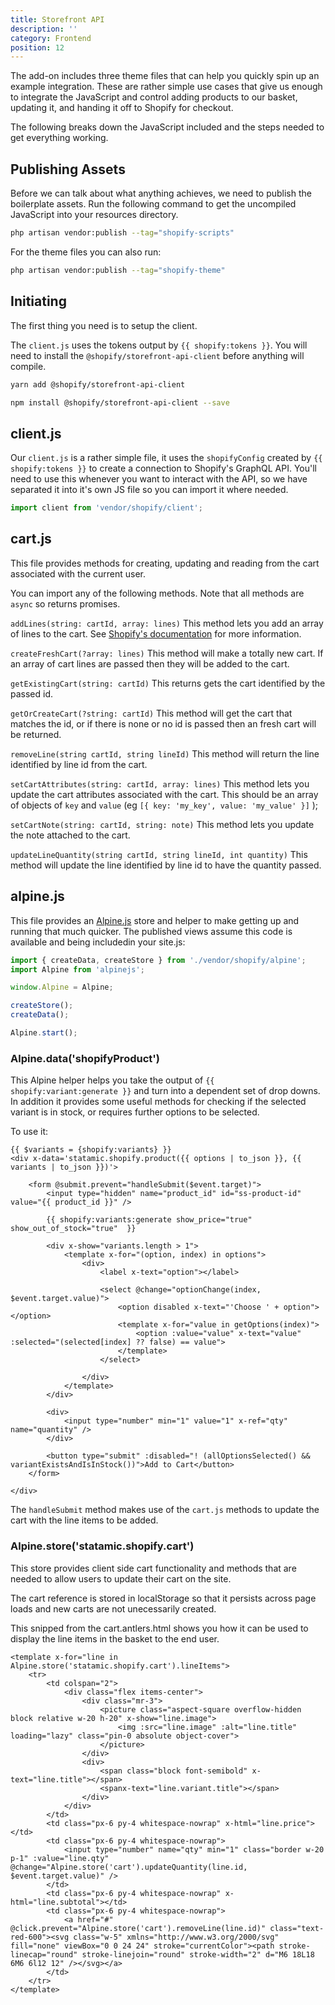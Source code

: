 ```yaml
---
title: Storefront API
description: ''
category: Frontend
position: 12
---
```


The add-on includes three theme files that can help you quickly spin up an example integration. These are rather simple use cases that give us enough to integrate the JavaScript and control adding products to our basket, updating it, and handing it off to Shopify for checkout.

The following breaks down the JavaScript included and the steps needed to get everything working.

## Publishing Assets

Before we can talk about what anything achieves, we need to publish the boilerplate assets. Run the following command to get the uncompiled JavaScript into your resources directory.

```bash
php artisan vendor:publish --tag="shopify-scripts"
```

For the theme files you can also run:

```bash
php artisan vendor:publish --tag="shopify-theme"
```

## Initiating

The first thing you need is to setup the client. 

The `client.js` uses the tokens output by `{{ shopify:tokens }}`. You will need to install the `@shopify/storefront-api-client` before anything will compile.

<code-group>
  <code-block label="Yarn" active>

  ```bash
  yarn add @shopify/storefront-api-client
  ```

  </code-block>
  <code-block label="NPM">

  ```bash
  npm install @shopify/storefront-api-client --save
  ```

  </code-block>
</code-group>


## client.js

Our `client.js` is a rather simple file, it uses the `shopifyConfig` created by `{{ shopify:tokens }}` to create a connection to Shopify's GraphQL API. You'll need to use this whenever you want to interact with the API, so we have separated it into it's own JS file so you can import it where needed.

```js
import client from 'vendor/shopify/client';
```

## cart.js

This file provides methods for creating, updating and reading from the cart associated with the current user.

You can import any of the following methods. Note that all methods are `async` so returns promises.

`addLines(string: cartId, array: lines)`
This method lets you add an array of lines to the cart. See [Shopify's documentation](https://shopify.dev/docs/api/storefront/2024-01/mutations/cartLinesAdd) for more information.

`createFreshCart(?array: lines)`
This method will make a totally new cart. If an array of cart lines are passed then they will be added to the cart.

`getExistingCart(string: cartId)`
This returns gets the cart identified by the passed id.

`getOrCreateCart(?string: cartId)`
This method will get the cart that matches the id, or if there is none or no id is passed then  an fresh cart will be returned.
   
`removeLine(string cartId, string lineId)`
This method will return the line identified by line id from the cart.

`setCartAttributes(string: cartId, array: lines)`
This method lets you update the cart attributes associated with the cart. This should be an array of objects of `key` and `value` (eg `[{ key: 'my_key', value: 'my_value' }]` );

`setCartNote(string: cartId, string: note)`
This method lets you update the note attached to the cart.

`updateLineQuantity(string cartId, string lineId, int quantity)`
This method will update the line identified by line id to have the quantity passed.


## alpine.js

This file provides an [Alpine.js](https://alpinejs.dev) store and helper to make getting up and running that much quicker. The published views assume this code is available and being includedin your site.js:

```js
import { createData, createStore } from './vendor/shopify/alpine';
import Alpine from 'alpinejs';

window.Alpine = Alpine;

createStore();
createData();

Alpine.start();
```

### Alpine.data('shopifyProduct')
This Alpine helper helps you take the output of `{{ shopify:variant:generate }}` and turn into a dependent set of drop downs. In addition it provides some useful methods for checking if the selected variant is in stock, or requires further options to be selected.

To use it:

```antlers
{{ $variants = {shopify:variants} }}
<div x-data='statamic.shopify.product({{ options | to_json }}, {{ variants | to_json }})'>

	<form @submit.prevent="handleSubmit($event.target)">
        <input type="hidden" name="product_id" id="ss-product-id" value="{{ product_id }}" />
    
        {{ shopify:variants:generate show_price="true" show_out_of_stock="true"  }}
    
        <div x-show="variants.length > 1">
            <template x-for="(option, index) in options">
                <div>
                    <label x-text="option"></label>
    
                    <select @change="optionChange(index, $event.target.value)">
                        <option disabled x-text="'Choose ' + option"></option>
                        <template x-for="value in getOptions(index)">
                            <option :value="value" x-text="value" :selected="(selected[index] ?? false) == value">
                        </template>
                    </select>
    
                </div>
            </template>
        </div>
    
        <div>
            <input type="number" min="1" value="1" x-ref="qty" name="quantity" />
        </div>
    
        <button type="submit" :disabled="! (allOptionsSelected() && variantExistsAndIsInStock())">Add to Cart</button>
    </form>

</div>

 ```

The `handleSubmit` method makes use of the `cart.js` methods to update the cart with the line items to be added.


### Alpine.store('statamic.shopify.cart')
This store provides client side cart functionality and methods that are needed to allow users to update their cart on the site.

The cart reference is stored in localStorage so that it persists across page loads and new carts are not unecessarily created.

This snipped from the cart.antlers.html shows you how it can be used to display the line items in the basket to the end user.

```antlers
<template x-for="line in Alpine.store('statamic.shopify.cart').lineItems">
    <tr>
        <td colspan="2">
            <div class="flex items-center">
                <div class="mr-3">
                    <picture class="aspect-square overflow-hidden block relative w-20 h-20" x-show="line.image">
                        <img :src="line.image" :alt="line.title" loading="lazy" class="pin-0 absolute object-cover">
                    </picture>
                </div>
                <div>
                    <span class="block font-semibold" x-text="line.title"></span>
                    <spanx-text="line.variant.title"></span>
                </div>
            </div>
        </td>
        <td class="px-6 py-4 whitespace-nowrap" x-html="line.price"></td>
        <td class="px-6 py-4 whitespace-nowrap">
            <input type="number" name="qty" min="1" class="border w-20 p-1" :value="line.qty" @change="Alpine.store('cart').updateQuantity(line.id, $event.target.value)" />
        </td>
        <td class="px-6 py-4 whitespace-nowrap" x-html="line.subtotal"></td>
        <td class="px-6 py-4 whitespace-nowrap">
            <a href="#" @click.prevent="Alpine.store('cart').removeLine(line.id)" class="text-red-600"><svg class="w-5" xmlns="http://www.w3.org/2000/svg" fill="none" viewBox="0 0 24 24" stroke="currentColor"><path stroke-linecap="round" stroke-linejoin="round" stroke-width="2" d="M6 18L18 6M6 6l12 12" /></svg></a>
        </td>
    </tr>
</template>

 ```

	
